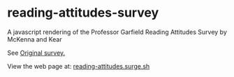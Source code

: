 # reading-attitudes-survey
A javascript rendering of the Professor Garfield Reading Attitudes Survey by McKenna and Kear 

See <a href="http://www.leadtoreadkc.org/wp-content/uploads/2012/12/Professor-Garfield-reading-survey-used-by-Lead-to-Read-KC.pdf">Original survey.</a>

View the web page at: 
<a href="http://reading-attitudes.surge.sh">reading-attitudes.surge.sh</a> 
